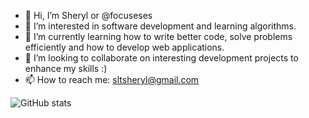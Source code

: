 - 👋 Hi, I’m Sheryl or @focuseses 
- 👀 I’m interested in software development and learning algorithms.
- 🌱 I’m currently learning how to write better code, solve problems efficiently and how to develop web applications. 
- 💞️ I’m looking to collaborate on interesting development projects to enhance my skills :)
- 📫 How to reach me: sltsheryl@gmail.com

![GitHub stats](https://github-readme-stats.vercel.app/api?username=focuseses&show_icons=true&theme=tokyonight)

<!---
focuseses/focuseses is a ✨ special ✨ repository because its `README.md` (this file) appears on your GitHub profile.
You can click the Preview link to take a look at your changes.
--->
